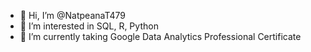 - 👋 Hi, I’m @NatpeanaT479
- 👀 I’m interested in SQL, R, Python
- 🌱 I’m currently taking Google Data Analytics Professional Certificate


<!---
NatpeanaT479/NatpeanaT479 is a ✨ special ✨ repository because its `README.md` (this file) appears on your GitHub profile.
You can click the Preview link to take a look at your changes.
--->
